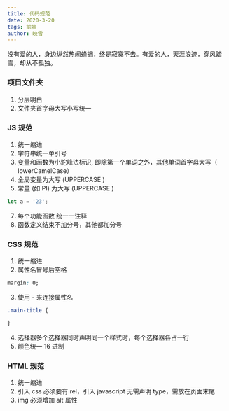 ```yaml
---
title: 代码规范
date: 2020-3-20
tags: 前端
author: 映雪
---
```


没有爱的人，身边纵然热闹蜂拥，终是寂寞不去。有爱的人，天涯浪迹，穿风踏雪，却从不孤独。

<!--more-->

### 项目文件夹

1. 分层明白
2. 文件夹首字母大写小写统一

### JS 规范

1. 统一缩进
3. 字符串统一单引号
4. 变量和函数为小驼峰法标识, 即除第一个单词之外，其他单词首字母大写（ lowerCamelCase）
5. 全局变量为大写 (UPPERCASE )
6. 常量 (如 PI) 为大写 (UPPERCASE )

```js
let a = '23';
```

7. 每个功能函数 统一一注释
8. 函数定义结束不加分号，其他都加分号

### CSS 规范

1. 统一缩进
2. 属性名冒号后空格

```css
margin: 0;
```


3. 使用 - 来连接属性名

```css
.main-title {

}
```

4. 选择器多个选择器同时声明同一个样式时，每个选择器各占一行
5. 颜色统一 16 进制

### HTML 规范

1. 统一缩进
2. 引入 css 必须要有 rel，引入 javascript 无需声明 type，需放在页面末尾
3. img 必须增加 alt 属性
